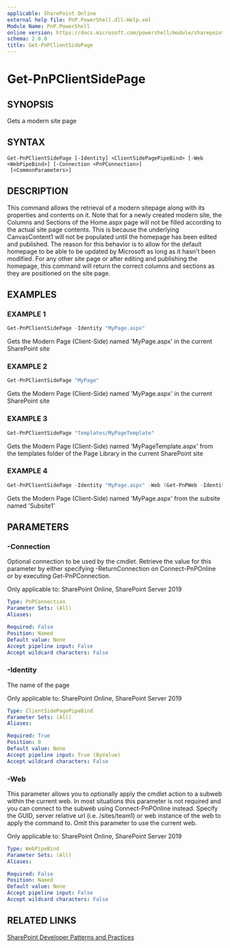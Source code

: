 ```yaml
---
applicable: SharePoint Online
external help file: PnP.PowerShell.dll-Help.xml
Module Name: PnP.PowerShell
online version: https://docs.microsoft.com/powershell/module/sharepoint-pnp/get-pnpclientsidepage
schema: 2.0.0
title: Get-PnPClientSidePage
---
```


# Get-PnPClientSidePage

## SYNOPSIS
Gets a modern site page

## SYNTAX

```
Get-PnPClientSidePage [-Identity] <ClientSidePagePipeBind> [-Web <WebPipeBind>] [-Connection <PnPConnection>]
 [<CommonParameters>]
```

## DESCRIPTION
This command allows the retrieval of a modern sitepage along with its properties and contents on it. Note that for a newly created modern site, the Columns and Sections of the Home.aspx page will not be filled according to the actual site page contents. This is because the underlying CanvasContent1 will not be populated until the homepage has been edited and published. The reason for this behavior is to allow for the default homepage to be able to be updated by Microsoft as long as it hasn't been modified. For any other site page or after editing and publishing the homepage, this command will return the correct columns and sections as they are positioned on the site page.

## EXAMPLES

### EXAMPLE 1
```powershell
Get-PnPClientSidePage -Identity "MyPage.aspx"
```

Gets the Modern Page (Client-Side) named 'MyPage.aspx' in the current SharePoint site

### EXAMPLE 2
```powershell
Get-PnPClientSidePage "MyPage"
```

Gets the Modern Page (Client-Side) named 'MyPage.aspx' in the current SharePoint site

### EXAMPLE 3
```powershell
Get-PnPClientSidePage "Templates/MyPageTemplate"
```

Gets the Modern Page (Client-Side) named 'MyPageTemplate.aspx' from the templates folder of the Page Library in the current SharePoint site

### EXAMPLE 4
```powershell
Get-PnPClientSidePage -Identity "MyPage.aspx" -Web (Get-PnPWeb -Identity "Subsite1")
```

Gets the Modern Page (Client-Side) named 'MyPage.aspx' from the subsite named 'Subsite1'

## PARAMETERS

### -Connection
Optional connection to be used by the cmdlet. Retrieve the value for this parameter by either specifying -ReturnConnection on Connect-PnPOnline or by executing Get-PnPConnection.

Only applicable to: SharePoint Online, SharePoint Server 2019

```yaml
Type: PnPConnection
Parameter Sets: (All)
Aliases:

Required: False
Position: Named
Default value: None
Accept pipeline input: False
Accept wildcard characters: False
```

### -Identity
The name of the page

Only applicable to: SharePoint Online, SharePoint Server 2019

```yaml
Type: ClientSidePagePipeBind
Parameter Sets: (All)
Aliases:

Required: True
Position: 0
Default value: None
Accept pipeline input: True (ByValue)
Accept wildcard characters: False
```

### -Web
This parameter allows you to optionally apply the cmdlet action to a subweb within the current web. In most situations this parameter is not required and you can connect to the subweb using Connect-PnPOnline instead. Specify the GUID, server relative url (i.e. /sites/team1) or web instance of the web to apply the command to. Omit this parameter to use the current web.

Only applicable to: SharePoint Online, SharePoint Server 2019

```yaml
Type: WebPipeBind
Parameter Sets: (All)
Aliases:

Required: False
Position: Named
Default value: None
Accept pipeline input: False
Accept wildcard characters: False
```

## RELATED LINKS

[SharePoint Developer Patterns and Practices](https://aka.ms/sppnp)